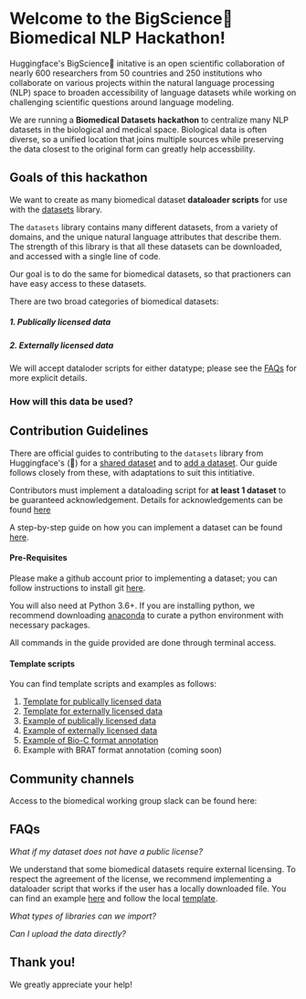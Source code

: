 # Welcome to the BigScience🌸 Biomedical NLP Hackathon!

Huggingface's BigScience🌸 initative is an open scientific collaboration of nearly 600 researchers from 50 countries and 250 institutions who collaborate on various projects within the natural language processing (NLP) space to broaden accessibility of language datasets while working on challenging scientific questions around language modeling. 

We are running a **Biomedical Datasets hackathon** to centralize many NLP datasets in the biological and medical space. Biological data is often diverse, so a unified location that joins multiple sources while preserving the data closest to the original form can greatly help accessbility.

## Goals of this hackathon

We want to create as many biomedical dataset **dataloader scripts** for use with the [datasets](https://huggingface.co/docs/datasets/) library. 

The `datasets` library contains many different datasets, from a variety of domains, and the unique natural language attributes that describe them. The strength of this library is that all these datasets can be downloaded, and accessed with a single line of code.

Our goal is to do the same for biomedical datasets, so that practioners can have easy access to these datasets. 

There are two broad categories of biomedical datasets:

##### 1. Publically licensed data
##### 2. Externally licensed data

We will accept dataloder scripts for either datatype; please see the [FAQs](##FAQs) for more explicit details. 


### How will this data be used?
<!---
Here, we should write maybe 1-3 sentences around our plans for prompting.
-->

## Contribution Guidelines

There are official guides to contributing to the `datasets` library from Huggingface's (🤗) for a [shared dataset](https://huggingface.co/docs/datasets/share_dataset.html) and to [add a dataset](https://huggingface.co/docs/datasets/add_dataset.html). Our guide follows closely from these, with adaptations to suit this intitiative.

Contributors must implement a dataloading script for **at least 1 dataset** to be guaranteed acknowledgement. Details for acknowledgements can be found [here](##Thank_you!)

A step-by-step guide on how you can implement a dataset can be found [here]().

#### Pre-Requisites

Please make a github account prior to implementing a dataset; you can follow instructions to install git [here](https://git-scm.com/book/en/v2/Getting-Started-Installing-Git). 

You will also need at Python 3.6+. If you are installing python, we recommend downloading [anaconda](https://docs.anaconda.com/anaconda/install/index.html) to curate a python environment with necessary packages. 

All commands in the guide provided are done through terminal access.


#### Template scripts

You can find template scripts and examples as follows: <br>

1. [Template for publically licensed data](templates/template.py)
2. [Template for externally licensed data](templates/template_local.py)
3. [Example of publically licensed data](examples/chemprot.py)
4. [Example of externally licensed data](examples/cellfinder.py)
5. [Example of Bio-C format annotation](examples/bc5cdr.py)
6. Example with BRAT format annotation (coming soon)

<!---
@NATASHA Make DDI script

[Example with BRAT format annotation](examples/ddi.py)
-->

## Community channels

Access to the biomedical working group slack can be found here:

## FAQs

*What if my dataset does not have a public license?*

We understand that some biomedical datasets require external licensing. To respect the agreement of the license, we recommend implementing a dataloader script that works if the user has a locally downloaded file. You can find an example [here](examples/cellfinder.py) and follow the local [template](templates/template_local.py).

*What types of libraries can we import?*

*Can I upload the data directly?*


## Thank you!

We greatly appreciate your help! 

<!---
Contribution rewards:

- t-shirts?
- can we get a github star/badge that people can host on their profiles
- minimum acknowledgement in a paper; may have authorship
-->